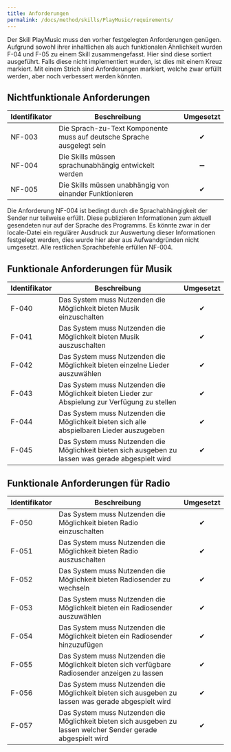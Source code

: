 ```yaml
---
title: Anforderungen
permalink: /docs/method/skills/PlayMusic/requirements/
---
```


Der Skill PlayMusic muss den vorher festgelegten Anforderungen genügen. Aufgrund sowohl ihrer inhaltlichen als auch funktionalen Ähnlichkeit wurden F-04 und F-05 zu einem Skill zusammengefasst. Hier sind diese sortiert ausgeführt. Falls diese nicht implementiert wurden, ist dies mit einem Kreuz markiert. Mit einem Strich sind Anforderungen markiert, welche zwar erfüllt werden, aber noch verbessert werden könnten. 

## Nichtfunktionale Anforderungen

| Identifikator | Beschreibung                                                                                                  | Umgesetzt |
|--------|------------------------------------------------------------------------|:---:|
| NF-003 | Die Sprach-zu-Text Komponente muss auf deutsche Sprache ausgelegt sein | ✔ |
| NF-004 | Die Skills müssen sprachunabhängig entwickelt werden                   | ➖ |
| NF-005 | Die Skills müssen unabhängig von einander Funktionieren                | ✔ |

Die Anforderung NF-004 ist bedingt durch die Sprachabhängigkeit der Sender nur teilweise erfüllt. Diese publizieren Informationen zum aktuell gesendeten nur auf der Sprache des Programms. Es könnte zwar in der locale-Datei ein regulärer Ausdruck zur Auswertung dieser Informationen festgelegt werden, dies wurde hier aber aus Aufwandgründen nicht umgesetzt.  Alle restlichen Sprachbefehle erfüllen NF-004.


## Funktionale Anforderungen für Musik

| Identifikator | Beschreibung                                                                                                  | Umgesetzt |
|-------|-----------------------------------------------------------------------------------------------------|:---:|
| F-040 | Das System muss Nutzenden die Möglichkeit bieten Musik einzuschalten                                | ✔ |
| F-041 | Das System muss Nutzenden die Möglichkeit bieten Musik auszuschalten                                | ✔ |
| F-042 | Das System muss Nutzenden die Möglichkeit bieten einzelne Lieder auszuwählen                        | ✔ |
| F-043 | Das System muss Nutzenden die Möglichkeit bieten Lieder zur Abspielung zur Verfügung zu stellen     | ✔ |
| F-044 | Das System muss Nutzenden die Möglichkeit bieten sich alle abspielbaren Lieder auszugeben           | ✔ |
| F-045 | Das System muss Nutzenden die Möglichkeit bieten sich ausgeben zu lassen was gerade abgespielt wird | ✔ |

## Funktionale Anforderungen für Radio

| Identifikator | Beschreibung                                                                                                  | Umgesetzt |
|-------|----------------------------------------------------------------------------------------------------------------|:---:|
| F-050 | Das System muss Nutzenden die Möglichkeit bieten Radio einzuschalten                                           | ✔ |
| F-051 | Das System muss Nutzenden die Möglichkeit bieten Radio auszuschalten                                           | ✔ |
| F-052 | Das System muss Nutzenden die Möglichkeit bieten Radiosender zu wechseln                                       | ✔ |
| F-053 | Das System muss Nutzenden die Möglichkeit bieten ein Radiosender auszuwählen                                   | ✔ |
| F-054 | Das System muss Nutzenden die Möglichkeit bieten ein Radiosender hinzuzufügen                                  | ✔ |
| F-055 | Das System muss Nutzenden die Möglichkeit bieten sich verfügbare Radiosender anzeigen zu lassen                | ✔ |
| F-056 | Das System muss Nutzenden die Möglichkeit bieten sich ausgeben zu lassen was gerade abgespielt wird            | ✔ |
| F-057 | Das System muss Nutzenden die Möglichkeit bieten sich ausgeben zu lassen welcher Sender gerade abgespielt wird | ✔ |
